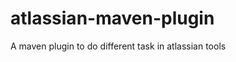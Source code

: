 atlassian-maven-plugin
======================

A maven plugin to do different task in atlassian tools
